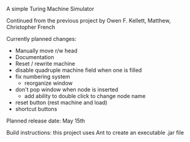A simple Turing Machine Simulator

Continued from the previous project by Owen F. Kellett, Matthew, Christopher French

Currently planned changes:

- Manually move r/w head 
- Documentation
- Reset / rewrite machine
- disable quadruple machine field when one is filled
- fix numbering system
    - reorganize window
- don't pop window when node is inserted
    - add ability to double click to change node name
- reset button (rest machine and load)
- shortcut buttons

Planned release date: May 15th

Build instructions: this project uses Ant to create an executable .jar file
